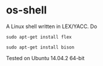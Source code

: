 # os-shell
A Linux shell written in LEX/YACC.
Do
```
sudo apt-get install flex
```
```
sudo apt-get install bison
```

Tested on Ubuntu 14.04.2 64-bit
